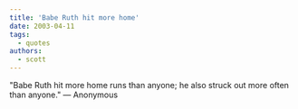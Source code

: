 ```yaml
---
title: 'Babe Ruth hit more home'
date: 2003-04-11
tags:
  - quotes
authors:
  - scott
---
```


"Babe Ruth hit more home runs than anyone; he also struck out more often than anyone."
— Anonymous
